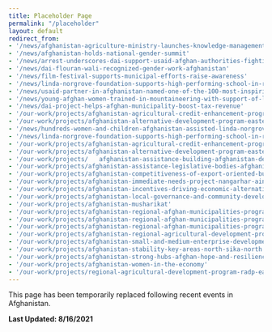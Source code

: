 ```yaml
---
title: Placeholder Page
permalink: "/placeholder"
layout: default
redirect_from: 
- '/news/afghanistan-agriculture-ministry-launches-knowledge-management-facility'
- '/news/afghanistan-holds-national-gender-summit'
- '/news/arrest-underscores-dai-support-usaid-afghan-authorities-fighting-corruption'
- '/news/dai-flouran-wali-recognized-gender-work-afghanistan'
- '/news/film-festival-supports-municipal-efforts-raise-awareness'
- '/news/linda-norgrove-foundation-supports-high-performing-school-in-rural-afghanistan'
- '/news/usaid-partner-in-afghanistan-named-one-of-the-100-most-inspiring-and-influential-women-of-2018'
- '/news/young-afghan-women-trained-in-mountaineering-with-support-of-linda-norgrove-foundation'
- '/news/dai-project-helps-afghan-municipality-boost-tax-revenue'
- '/our-work/projects/afghanistan-agricultural-credit-enhancement-program-i-ii-ace'
- '/our-work/projects/afghanistan-alternative-development-program-eastern-region-adpe'
- '/news/hundreds-women-and-children-afghanistan-assisted-linda-norgrove-foundation'
- '/news/linda-norgrove-foundation-supports-high-performing-school-in-rural-afghanistan'
- '/our-work/projects/afghanistan-agricultural-credit-enhancement-program-i-ii-ace'
- '/our-work/projects/afghanistan-alternative-development-program-eastern-region-adpe'
- '/our-work/projects/   afghanistan-assistance-building-afghanistan-development-enterprise-abade'
- '/our-work/projects/afghanistan-assistance-legislative-bodies-afghanistan-alba'
- '/our-work/projects/afghanistan-competitiveness-of-export-oriented-businesses-aceba '
- '/our-work/projects/afghanistan-immediate-needs-project-nangarhar-ainp'
- '/our-work/projects/afghanistan-incentives-driving-economic-alternatives-north-east-and-west-idea-new'
- '/our-work/projects/afghanistan-local-governance-and-community-development-lgcd'
- '/our-work/projects/afghanistan-musharikat'
- '/our-work/projects/afghanistan-regional-afghan-municipalities-program-urban-populations-regional-0'
- '/our-work/projects/afghanistan-regional-afghan-municipalities-program-urban-populations-regional-1'
- '/our-work/projects/afghanistan-regional-afghan-municipalities-program-urban-populations-regional'
- '/our-work/projects/afghanistan-regional-agricultural-development-program-radp-north'
- '/our-work/projects/afghanistan-small-and-medium-enterprise-development-asmed'
- '/our-work/projects/afghanistan-stability-key-areas-north-sika-north'
- '/our-work/projects/afghanistan-strong-hubs-afghan-hope-and-resilience-shahar'
- '/our-work/projects/afghanistan-women-in-the-economy'
- '/our-work/projects/regional-agricultural-development-program-radp-east'
---
```


This page has been temporarily replaced following recent events in Afghanistan.

**Last Updated: 8/16/2021**